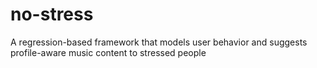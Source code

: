 # no-stress
A regression-based framework that models user behavior and suggests profile-aware music content to stressed people
